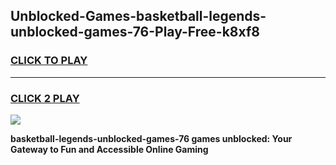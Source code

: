 
## Unblocked-Games-basketball-legends-unblocked-games-76-Play-Free-k8xf8
<h3>
<a href="https://premium76.site?title=basketball-legends-unblocked-games-76&ref=09A">CLICK TO PLAY</a></h3>
<hr>

<h3>
<a href="https://premium76.site?title=basketball-legends-unblocked-games-76&ref=09A">CLICK 2 PLAY</a>
  
</h3>

<a href="https://premium76.site?title=basketball-legends-unblocked-games-76&ref=09A"><img src="https://clearcache.store/games.png"></a>


**basketball-legends-unblocked-games-76 games unblocked: Your Gateway to Fun and Accessible Online Gaming**
